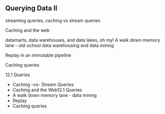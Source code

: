## Querying Data II

streaming queries, caching vs stream queries

Caching and the web

datamarts, data warehouses, and data lakes, oh my!
A walk down memory lane - old-school data warehousing
and data mining

Replay in an immutable pipeline

Caching queries

12.1 Queries
  - Caching -vs- Stream Queries
  - Caching and the Web12.1 Queries
  - A walk down memory lane - data mining
  - Replay
  - Caching queries


